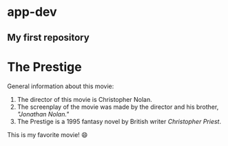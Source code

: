 # app-dev
My first repository
-----------------------------------------------------------------------------------------------------------------------------------

# The Prestige

General information about this movie:
1. The director of this movie is Christopher Nolan.
2. The screenplay of the movie was made by the director and his brother, *"Jonathan Nolan."*
3. The Prestige is a 1995 fantasy novel by British writer *Christopher Priest*.

This is my favorite movie! 😄
